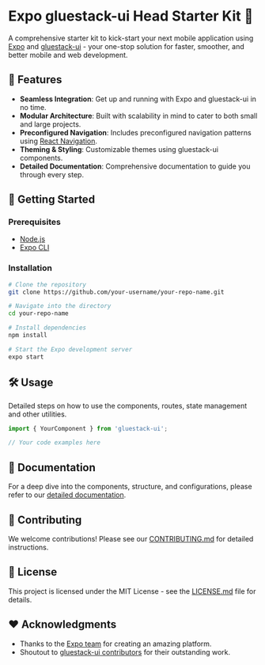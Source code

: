 # Expo gluestack-ui Head Starter Kit 🚀

A comprehensive starter kit to kick-start your next mobile application using [Expo](https://expo.io/) and [gluestack-ui](https://ui.gluestack.io) - your one-stop solution for faster, smoother, and better mobile and web development.

## 🌟 Features

- **Seamless Integration**: Get up and running with Expo and gluestack-ui in no time.
- **Modular Architecture**: Built with scalability in mind to cater to both small and large projects.
- **Preconfigured Navigation**: Includes preconfigured navigation patterns using [React Navigation](https://reactnavigation.org/).
- **Theming & Styling**: Customizable themes using gluestack-ui components.
- **Detailed Documentation**: Comprehensive documentation to guide you through every step.

## 🚀 Getting Started

### Prerequisites

- [Node.js](https://nodejs.org/)
- [Expo CLI](https://expo.io/tools#cli)

### Installation

```bash
# Clone the repository
git clone https://github.com/your-username/your-repo-name.git

# Navigate into the directory
cd your-repo-name

# Install dependencies
npm install

# Start the Expo development server
expo start
```

## 🛠 Usage

Detailed steps on how to use the components, routes, state management and other utilities.

```javascript
import { YourComponent } from 'gluestack-ui';

// Your code examples here
```

## 📖 Documentation

For a deep dive into the components, structure, and configurations, please refer to our [detailed documentation](link-to-your-documentation).

## 🙌 Contributing

We welcome contributions! Please see our [CONTRIBUTING.md](link-to-contributing-guide) for detailed instructions.

## 📄 License

This project is licensed under the MIT License - see the [LICENSE.md](link-to-license) file for details.

## ❤️ Acknowledgments

- Thanks to the [Expo team](https://expo.io/) for creating an amazing platform.
- Shoutout to [gluestack-ui contributors](https://gluestack.io/) for their outstanding work.
